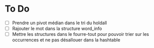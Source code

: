 # To Do
- [ ] Prendre un pivot médian dans le tri du holdall
- [ ] Rajouter le mot dans la structure word_info
- [ ] Mettre les structures dans le fourre-tout pour pouvoir trier sur les occurrences et ne pas désallouer dans la hashtable